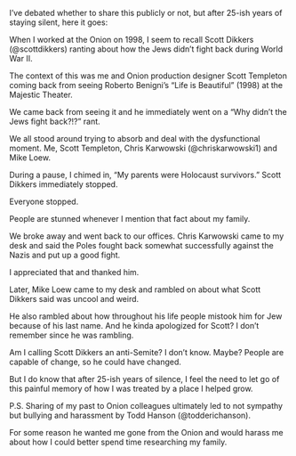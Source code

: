 <!-----
title: 'Note to Scott Dikkers'
description: Some social media notes about stuff.
date: '2024-06-02T00:15:00.000Z'
----->

I’ve debated whether to share this publicly or not, but after 25-ish years of staying silent, here it goes:

When I worked at the Onion on 1998, I seem to recall Scott Dikkers (@scottdikkers) ranting about how the Jews didn’t fight back during World War II.

The context of this was me and Onion production designer Scott Templeton coming back from seeing Roberto Benigni’s “Life is Beautiful” (1998) at the Majestic Theater.

We came back from seeing it and he immediately went on a “Why didn’t the Jews fight back?!?” rant.

We all stood around trying to absorb and deal with the dysfunctional moment. Me, Scott Templeton, Chris Karwowski (@chriskarwowski1) and Mike Loew.

During a pause, I chimed in, “My parents were Holocaust survivors.” Scott Dikkers immediately stopped.

Everyone stopped.

People are stunned whenever I mention that fact about my family.

We broke away and went back to our offices. Chris Karwowski came to my desk and said the Poles fought back somewhat successfully against the Nazis and put up a good fight.

I appreciated that and thanked him.

Later, Mike Loew came to my desk and rambled on about what Scott Dikkers said was uncool and weird.

He also rambled about how throughout his life people mistook him for Jew because of his last name. And he kinda apologized for Scott? I don’t remember since he was rambling.

Am I calling Scott Dikkers an anti-Semite? I don’t know. Maybe? People are capable of change, so he could have changed.

But I do know that after 25-ish years of silence, I feel the need to let go of this painful memory of how I was treated by a place I helped grow.

P.S. Sharing of my past to Onion colleagues ultimately led to not sympathy but bullying and harassment by Todd Hanson (@todderichanson).

For some reason he wanted me gone from the Onion and would harass me about how I could better spend time researching my family.